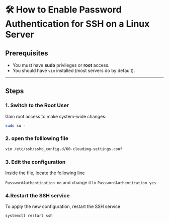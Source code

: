 # 🛠 How to Enable Password Authentication for SSH on a Linux Server

## Prerequisites

- You must have **sudo** privileges or **root** access.
- You should have `vim` installed (most servers do by default).

---

## Steps

### 1. Switch to the Root User

Gain root access to make system-wide changes:

```bash
sudo su -
```

### 2. open the folllowing file

```bash
vim /etc/ssh/sshd_config.d/60-cloudimg-settings.conf
```

### 3. Edit the configuration 
Inside the file, locate the following line

```PasswordAuthentication no``` 
 and change it to 
```PasswordAuthentication yes```


### 4.Restart the SSH service
To apply the new configuration, restart the SSH service
```bash
systemctl restart ssh
```
